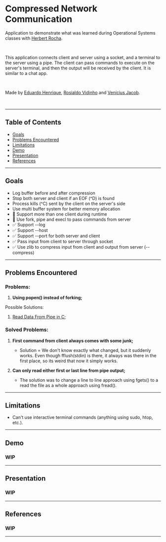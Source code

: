 # Compressed Network Communication

Application to demonstrate what was learned during Operational Systems classes with [Herbert Rocha](https://github.com/hbgit).

</br>

This application connects client and server using a socket, and a terminal to the server using a pipe. The client can pass commands to execute on the server's terminal, and then the output will be received by the client. It is similar to a chat app.

</br>

Made by [Eduardo Henrique](https://github.com/ed-henrique), [Rosialdo Vidinho](https://github.com/Rosialdo) and [Venícius Jacob](https://github.com/veniciusjacob).

</br>

---

## Table of Contents

- [Goals](#goals)
- [Problems Encountered](#problems-encountered)
- [Limitations](#limitations)
- [Demo](#demo)
- [Presentation](#presentation)
- [References](#references)

---

## Goals

- Log buffer before and after compression
- Stop both server and client if an EOF (^D) is found
- Process kills (^C) sent by the client on the server's side
- Use multi buffer system for better memory allocation
- 🚧 Support more than one client during runtime
- 🚧 Use fork, pipe and execl to pass commands from server
- ✅ Support --log
- ✅ Support --host
- ✅ Support --port for both server and client
- ✅ Pass input from client to server through socket
- ✅ Use zlib to compress input from client and output from server (--compress)

---

## Problems Encountered

### Problems:

1. **Using popen() instead of forking;**

Possible Solutions:

1. [Read Data From Pipe in C](https://zditect.com/guide/c/pipe-in-c.html);

### Solved Problems:

1. **First command from client always comes with some junk;**
    - Solution = We don't know exactly what changed, but it suddenly works. Even though fflush(stdin) is there, it always was there in the first place, so its weird that now it simply works.

2. **Can only read either first or last line from pipe output;**
    - The solution was to change a line to line approach using fgets() to a read the file as a whole approach using fread().

---

## Limitations

- Can't use interactive terminal commands (anything using sudo, htop, etc.).

---

## Demo

### WIP

---

## Presentation

### WIP

---

## References

### WIP

---